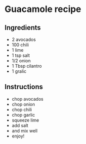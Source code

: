 # Guacamole recipe


## Ingredients

- 2 avocados
- 100 chili
- 1 lime
- 1 tsp salt
- 1/2 onion
- 1 Tbsp cilantro
- 1 gralic


## Instructions

- chop avocados
- chop onion
- chop chili
- chop garlic
- squeeze lime
- add salt
- and mix well
- enjoy!
